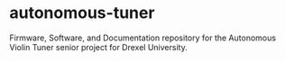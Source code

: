 # autonomous-tuner
Firmware, Software, and Documentation repository for the Autonomous Violin Tuner senior project for Drexel University. 
